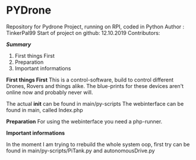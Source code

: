 # PYDrone
Repository for Pydrone Project, running on RPI, coded in Python
Author : TinkerPal99
Start of project on github: 12.10.2019
Contributors:

__*Summary*__
1. First things First 
2. Preparation
3. Important informations


__First things First__
This is a control-software, build to control different Drones, Rovers and things alike.
The blue-prints for these devices aren't online now and probably never will. 

The actual __init__ can be found in main/py-scripts
The webinterface can be found in main, called Index.php

__Preparation__
For using the webinterface you need a php-runner.

__Important informations__

In the moment I am trying to rrebuild the whole system oop, first try can be found in main/py-scripts/PiTank.py and autonomousDrive.py
